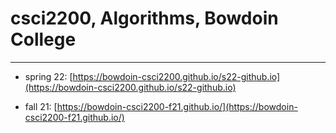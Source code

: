 
# csci2200, Algorithms, Bowdoin College

---

- spring 22: [https://bowdoin-csci2200.github.io/s22-github.io](https://bowdoin-csci2200.github.io/s22-github.io)

- fall 21: [https://bowdoin-csci2200-f21.github.io/](https://bowdoin-csci2200-f21.github.io/)
